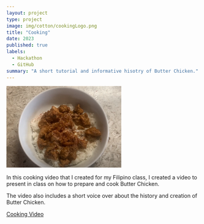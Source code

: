 ```yaml
---
layout: project
type: project
image: img/cotton/cookingLogo.png
title: "Cooking"
date: 2023
published: true
labels:
  - Hackathon
  - GitHub
summary: "A short tutorial and informative hisotry of Butter Chicken."
---
```

<img width="300px" class="rounded float-start pe-4" src="../img/butterChicken.png">

In this cooking video that I created for my Filipino class, I created a video to present in class on how to prepare and cook Butter Chicken.

The video also includes a short voice over about the history and creation of Butter Chicken.

<a href="https://drive.google.com/file/d/1oqJjkIenbRRcTnc6CLv9um_DX4_W98uj/view?usp=drive_link">Cooking Video</a>
